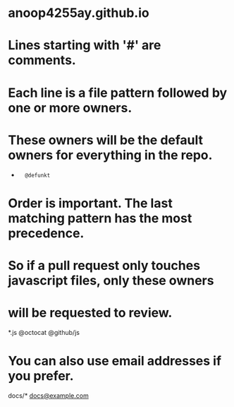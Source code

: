 # anoop4255ay.github.io
# Lines starting with '#' are comments.
# Each line is a file pattern followed by one or more owners.

# These owners will be the default owners for everything in the repo.
*       @defunkt

# Order is important. The last matching pattern has the most precedence.
# So if a pull request only touches javascript files, only these owners
# will be requested to review.
*.js    @octocat @github/js

# You can also use email addresses if you prefer.
docs/*  docs@example.com

